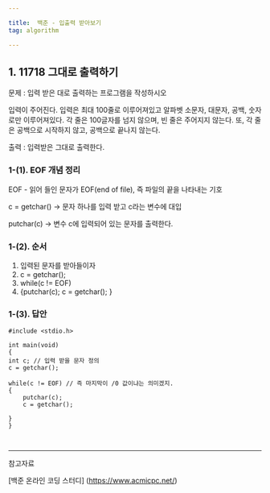 ```yaml
---

title:  백준 - 입출력 받아보기
tag: algorithm

---
```


## 1. 11718 그대로 출력하기

문제 : 입력 받은 대로 출력하는 프로그램을 작성하시오

입력이 주어진다.
입력은 최대 100줄로 이루어져있고
알파벳 소문자, 대문자, 공백, 숫자로만 이루어져있다.
각 줄은 100글자를 넘지 않으며, 빈 줄은 주어지지 않는다. 또, 각 줄은 공백으로 시작하지 않고, 공백으로 끝나지 않는다.

출력 : 입력받은 그대로 출력한다.


### 1-(1). EOF 개념 정리
EOF - 읽어 들인 문자가 EOF(end of file), 즉 파일의 끝을 나타내는 기호

c = getchar() -> 문자 하나를 입력 받고 c라는 변수에 대입

putchar(c) -> 변수 c에 입력되어 있는 문자를 출력한다.


### 1-(2). 순서

1. 입력된 문자를 받아들이자
2.  c = getchar();
3. 	while(c != EOF)
4. 	{putchar(c);
	c = getchar();
    }
    
    
### 1-(3). 답안
```
#include <stdio.h>

int main(void)
{
int c; // 입력 받을 문자 정의 
c = getchar();

while(c != EOF) // 즉 마지막이 /0 값이냐는 의미겠지.
{
	putchar(c);
	c = getchar();
	
}
}



```
---

참고자료


[백준 온라인 코딩 스터디]
(https://www.acmicpc.net/)
